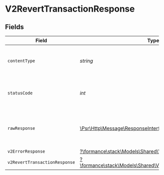 # V2RevertTransactionResponse


## Fields

| Field                                                                                                            | Type                                                                                                             | Required                                                                                                         | Description                                                                                                      |
| ---------------------------------------------------------------------------------------------------------------- | ---------------------------------------------------------------------------------------------------------------- | ---------------------------------------------------------------------------------------------------------------- | ---------------------------------------------------------------------------------------------------------------- |
| `contentType`                                                                                                    | *string*                                                                                                         | :heavy_check_mark:                                                                                               | HTTP response content type for this operation                                                                    |
| `statusCode`                                                                                                     | *int*                                                                                                            | :heavy_check_mark:                                                                                               | HTTP response status code for this operation                                                                     |
| `rawResponse`                                                                                                    | [\Psr\Http\Message\ResponseInterface](https://www.php-fig.org/psr/psr-7/#33-psrhttpmessageresponseinterface)     | :heavy_check_mark:                                                                                               | Raw HTTP response; suitable for custom response parsing                                                          |
| `v2ErrorResponse`                                                                                                | [?\formance\stack\Models\Shared\V2ErrorResponse](../../Models/Shared/V2ErrorResponse.md)                         | :heavy_minus_sign:                                                                                               | Error                                                                                                            |
| `v2RevertTransactionResponse`                                                                                    | [?\formance\stack\Models\Shared\V2RevertTransactionResponse](../../Models/Shared/V2RevertTransactionResponse.md) | :heavy_minus_sign:                                                                                               | OK                                                                                                               |